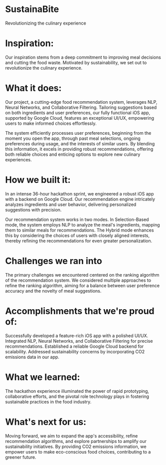 # SustainaBite
Revolutionizing the culinary experience

# Inspiration:
Our inspiration stems from a deep commitment to improving meal decisions and cutting the food waste. Motivated by sustainability, we set out to revolutionize the culinary experience.

# What it does:
Our project, a cutting-edge food recommendation system, leverages NLP, Neural Networks, and Collaborative Filtering. Tailoring suggestions based on both ingredients and user preferences, our fully functional iOS app, supported by Google Cloud, features an exceptional UI/UX, empowering users to make informed choices effortlessly.

The system efficiently processes user preferences, beginning from the moment you open the app, through past meal selections, ongoing preferences during usage, and the interests of similar users. By blending this information, it excels in providing robust recommendations, offering both reliable choices and enticing options to explore new culinary experiences.

# How we built it:
In an intense 36-hour hackathon sprint, we engineered a robust iOS app with a backend on Google Cloud. Our recommendation engine intricately analyzes ingredients and user behavior, delivering personalized suggestions with precision.

Our recommendation system works in two modes.
In Selection-Based mode, the system employs NLP to analyze the meal's ingredients, mapping them to similar meals for recommendations. The Hybrid mode enhances this by considering the choices of users with closely aligned interests, thereby refining the recommendations for even greater personalization.

# Challenges we ran into
The primary challenges we encountered centered on the ranking algorithm of the recommendation system. We considered multiple approaches to refine the ranking algorithm, aiming for a balance between user preference accuracy and the novelty of meal suggestions.

# Accomplishments that we're proud of:
Successfully developed a feature-rich iOS app with a polished UI/UX.
Integrated NLP, Neural Networks, and Collaborative Filtering for precise recommendations.
Established a reliable Google Cloud backend for scalability.
Addressed sustainability concerns by incorporating CO2 emissions data in our app.

# What we learned:
The hackathon experience illuminated the power of rapid prototyping, collaborative efforts, and the pivotal role technology plays in fostering sustainable practices in the food industry.

# What's next for us:
Moving forward, we aim to expand the app's accessibility, refine recommendation algorithms, and explore partnerships to amplify our sustainability initiatives. By providing CO2 emissions information, we empower users to make eco-conscious food choices, contributing to a greener future.
